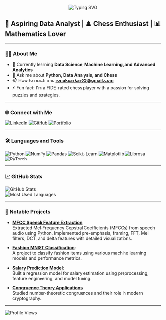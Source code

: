 <p align="center">
  <img src="https://readme-typing-svg.demolab.com?font=Fira+Code&size=32&duration=3000&pause=500&color=32A1FF&center=true&vCenter=true&width=700&lines=Hi+%F0%9F%91%8B%2C+I'm+Ronak+Sarkar.;Hi+%F0%9F%91%8B%2C+I'm+Ronak+Sarkar.;Hi+%F0%9F%91%8B%2C+I'm+Ronak+Sarkar." alt="Typing SVG">
</p>

## 🌟 Aspiring Data Analyst | ♟️ Chess Enthusiast | 📊 Mathematics Lover
---

### 👨‍💻 **About Me**  
- 🌱 Currently learning **Data Science, Machine Learning, and Advanced Analytics**  
- 💬 Ask me about **Python, Data Analysis, and Chess**  
- 📫 How to reach me: **ronaksarkar03@gmail.com**  
- ⚡ Fun fact: I'm a FIDE-rated chess player with a passion for solving puzzles and strategies.  

---

### 🌐 **Connect with Me**  
[![LinkedIn](https://img.shields.io/badge/LinkedIn-%230077B5.svg?style=flat&logo=linkedin&logoColor=white)](https://www.linkedin.com/in/r-sarkar-122a6130b/)
[![GitHub](https://img.shields.io/badge/GitHub-%23181717.svg?style=flat&logo=github&logoColor=white)](https://github.com/iamrsarkar)
[![Portfolio](https://img.shields.io/badge/Portfolio-%23000000.svg?style=flat&logo=google-chrome&logoColor=white)](https://sites.google.com/view/rsarkar)

---

### 🛠 **Languages and Tools**  
![Python](https://img.shields.io/badge/Python-%2314354C.svg?style=flat&logo=python&logoColor=white)
![NumPy](https://img.shields.io/badge/NumPy-%23013243.svg?style=flat&logo=numpy&logoColor=white)
![Pandas](https://img.shields.io/badge/Pandas-%23150458.svg?style=flat&logo=pandas&logoColor=white)
![Scikit-Learn](https://img.shields.io/badge/Scikit--Learn-%23F7931E.svg?style=flat&logo=scikit-learn&logoColor=white)
![Matplotlib](https://img.shields.io/badge/Matplotlib-%2300BFFF.svg?style=flat&logo=plotly&logoColor=white)
![Librosa](https://img.shields.io/badge/Librosa-%23007ACC.svg?style=flat&logo=python&logoColor=white)
![PyTorch](https://img.shields.io/badge/PyTorch-%23EE4C2C.svg?style=flat&logo=pytorch&logoColor=white)


---

### 📈 **GitHub Stats**  
![GitHub Stats](https://github-readme-stats.vercel.app/api?username=iamrsarkar&show_icons=true&theme=radical)  
![Most Used Languages](https://github-readme-stats.vercel.app/api/top-langs/?username=iamrsarkar&langs_count=10&theme=radical)

---

### 🌟 **Notable Projects**

- **[MFCC Speech Feature Extraction](https://github.com/iamrsarkar/mel-frequency-cepstral-coefficients)**:  
  Extracted Mel-Frequency Cepstral Coefficients (MFCCs) from speech audio using Python. Implemented pre-emphasis, framing, FFT, Mel filters, DCT, and delta features with detailed visualizations.

- **[Fashion MNIST Classification](https://github.com/iamrsarkar/fashion-mnist-classification)**:  
  A project to classify fashion items using various machine learning models and performance metrics.

- **[Salary Prediction Model](https://github.com/iamrsarkar/Salary-Prediction-Model)**:  
  Built a regression model for salary estimation using preprocessing, feature engineering, and model tuning.

- **[Congruence Theory Applications](https://github.com/iamrsarkar/Congruence-Theory-And-Its-Applications)**:  
  Studied number-theoretic congruences and their role in modern cryptography.

---

![Profile Views](https://komarev.com/ghpvc/?username=iamrsarkar&color=blue)

